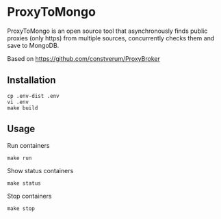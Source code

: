 ProxyToMongo
=====================

ProxyToMongo is an open source tool that asynchronously 
finds public proxies (only https) from multiple sources, concurrently 
checks them and save to MongoDB. 

Based on https://github.com/constverum/ProxyBroker

## Installation

    cp .env-dist .env
    vi .env  
    make build

## Usage

Run containers  
  
    make run

Show status containers

    make status

Stop containers

    make stop